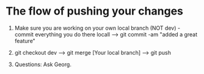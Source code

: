 # The flow of pushing your changes

1. Make sure you are working on your own local branch (NOT dev) - commit everything you do there locall --> git commit -am "added a great feature"

2. git checkout dev --> git merge [Your local branch] --> git push

3. Questions: Ask Georg. 
